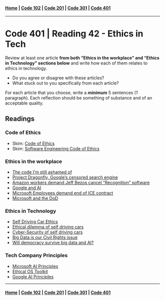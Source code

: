 #### [Home](../README.md) | [Code 102](../102main.md) | [Code 201](../201main.md) | [Code 301](../301main.md) | [Code 401](../401main.md)

---

# Code 401 | Reading 42 - Ethics in Tech

Review at least one article **from both “Ethics in the workplace” and “Ethics in Technology” sections below** and write how each of them relates to ethics in technology.

-   Do you agree or disagree with these articles?
-   What stuck out to you specifically from each article?

For each article that you choose, write a **_minimum_** 5 sentences (1 paragraph). Each reflection should be something of substance and of an acceptable quality.

## Readings

### Code of Ethics

-   Skim: [Code of Ethics](https://www.acm.org/code-of-ethics)
-   Skim: [Software Engineering Code of Ethics](https://ethics.acm.org/code-of-ethics/software-engineering-code/)

### Ethics in the workplace

-   [The code I’m still ashamed of](https://medium.freecodecamp.org/the-code-im-still-ashamed-of-e4c021dff55e)
-   [Project Dragonfly, Google’s censored search engine](https://www.vox.com/2018/8/17/17704526/google-dragonfly-censored-search-engine-china)
-   [Amazon workers demand Jeff Bezos cancel “Recognition” software](https://gizmodo.com/amazon-workers-demand-jeff-bezos-cancel-face-recognitio-1827037509)
-   [Google and AI](https://gizmodo.com/in-reversal-google-says-its-ai-will-not-be-used-for-we-1826649327)
-   [Microsoft Employees demand end of ICE contract](https://www.nytimes.com/2018/06/19/technology/tech-companies-immigration-border.html)
-   [Microsoft and the DoD](https://www.businessinsider.com/microsoft-employees-protest-contract-us-army-hololens-2019-2)

### Ethics in Technology

-   [Self Driving Car Ethics](https://www.freep.com/story/money/cars/2017/11/21/self-driving-cars-ethics/804805001/)
-   [Ethical dilemma of self driving cars](https://www.theglobeandmail.com/globe-drive/culture/technology/the-ethical-dilemmas-of-self-drivingcars/article37803470/)
-   [Cyber-Security of self driving cars](https://phys.org/news/2017-02-cybersecurity-self-driving-cars.html)
-   [Big Data is our Civil Rights issue](http://solveforinteresting.com/big-data-is-our-generations-civil-rights-issue-and-we-dont-know-it/)
-   [Will democracy survive big data and AI?](https://www.scientificamerican.com/article/will-democracy-survive-big-data-and-artificial-intelligence/)

### Tech Company Principles

-   [Microsoft AI Principles](https://www.microsoft.com/en-us/AI/our-approach-to-ai)
-   [Ethical OS Toolkit](https://ethicalos.org/)
-   [Google AI Principles](https://www.blog.google/technology/ai/ai-principles/)

---

#### [Home](../README.md) | [Code 102](../102main.md) | [Code 201](../201main.md) | [Code 301](../301main.md) | [Code 401](../401main.md)
